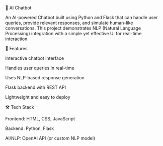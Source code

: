 🤖 AI Chatbot

An AI-powered Chatbot built using Python and Flask that can handle user queries, provide relevant responses, and simulate human-like conversations. This project demonstrates NLP (Natural Language Processing) integration with a simple yet effective UI for real-time interaction.

🚀 Features

Interactive chatbot interface

Handles user queries in real-time

Uses NLP-based response generation

Flask backend with REST API

Lightweight and easy to deploy

🛠️ Tech Stack

Frontend: HTML, CSS, JavaScript

Backend: Python, Flask

AI/NLP: OpenAI API (or custom NLP model)

